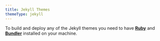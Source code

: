 ```yaml
---
title: Jekyll Themes
themeType: jekyll
---
```


To build and deploy any of the Jekyll themes you need to have **[Ruby](https://www.ruby-lang.org/en/documentation/installation/)** and **[Bundler](http://bundler.io/)** installed on your machine.